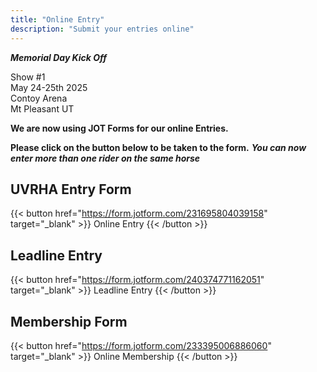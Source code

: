 ```yaml
---
title: "Online Entry"
description: "Submit your entries online"
---
```


***Memorial Day Kick Off***

Show #1<br />
May 24-25th 2025<br />
Contoy Arena<br />
Mt Pleasant UT

**We are now using JOT Forms for our online Entries.**

**Please click on the button below to be taken to the form.**
***You can now enter more than one rider on the same horse***

## UVRHA Entry Form

{{< button href="https://form.jotform.com/231695804039158" target="_blank" >}}
Online Entry
{{< /button >}}

## Leadline Entry

{{< button href="https://form.jotform.com/240374771162051" target="_blank" >}}
Leadline Entry
{{< /button >}}

## Membership Form

{{< button href="https://form.jotform.com/233395006886060" target="_blank" >}}
Online Membership
{{< /button >}}
